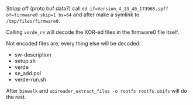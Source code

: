Stripp off (proto buf data?) call `dd if=Version_4_13_40_173965.spff of=firmware0 skip=1 bs=64` and after make a symlink to `/tmp/files/firmware0`.

Calling `verde_re` will decode the XOR-ed files in the firmware0 file itself.

Not encoded files are, every thing else will be decoded:
 - sw-description
 - setup.sh
 - verde
 - se_add.pol
 - verde-run.sh

After `binwalk` and `ubireader_extract_files -o rootfs rootfs.ubifs` will do the rest.
